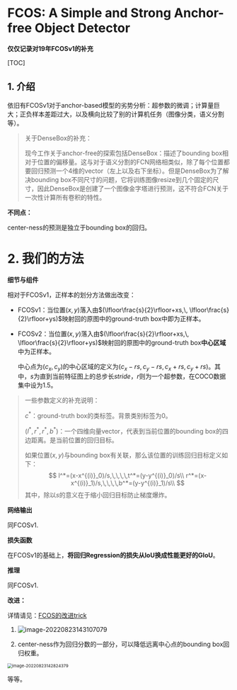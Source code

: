 # FCOS: A Simple and Strong Anchor-free Object Detector

**仅仅记录对19年FCOSv1的补充**

[TOC]



## 1. 介绍

依旧有FCOSv1对于anchor-based模型的劣势分析：超参数的微调；计算量巨大；正负样本差距过大，以及横向比较了别的计算机任务（图像分类，语义分割等）。

> 关于DenseBox的补充：
>
> 现今工作关于anchor-free的探索包括DenseBox：描述了bounding box相对于位置的偏移量。这与对于语义分割的FCN网络相类似，除了每个位置都要回归预测一个4维的vector（左上以及右下坐标）。但是DenseBox为了解决bounding box不同尺寸的问题，它将训练图像resize到几个固定的尺寸，因此DenseBox是创建了一个图像金字塔进行预测，这不符合FCN关于一次性计算所有卷积的特性。

**不同点：**

center-ness的预测是独立于bounding box的回归。



# 2. 我们的方法

**细节与组件**

相对于FCOSv1，正样本的划分方法做出改变：

* FCOSv1：当位置$(x,\,y)$落入由$(\lfloor\frac{s}{2}\rfloor+xs,\, \lfloor\frac{s}{2}\rfloor+ys)$映射回的原图中的ground-truth box中即为正样本。

* FCOSv2：当位置$(x,\,y)$落入由$(\lfloor\frac{s}{2}\rfloor+xs,\, \lfloor\frac{s}{2}\rfloor+ys)$映射回的原图中的ground-truth box**中心区域**中为正样本。

  中心点为$(c_x,\,c_y)$的中心区域的定义为$(c_x-rs,\,c_y-rs,\,c_x+rs,\,c_y+rs)$。其中，$s$为直到当前特征图上的总步长$stride$，$r$则为一个超参数，在COCO数据集中设为$1.5$。

> 一些参数定义的补充说明：
>
> $c^*$：ground-truth box的类标签。背景类别标签为0。
>
> $(l^*,\,r^*,\,r^*,\,b^*)$：一个四维向量vector，代表到当前位置的bounding box的四边距离。是当前位置的回归目标。
>
> 如果位置$(x,\,y)$与bounding box有关联，那么该位置的训练回归目标定义如下：
> $$
> l^*=(x-x^{(i)}_0)/s,\,\,\,\,t^*=(y-y^{(i)}_0)/s\\
> r^*=(x-x^{(i)}_1)/s,\,\,\,\,b^*=(y-y^{(i)}_1)/s\\
> $$
> 其中，除以$s$的意义在于缩小回归目标防止梯度爆炸。



**网络输出**

同FCOSv1.



**损失函数**

在FCOSv1的基础上，**将回归Regression的损失从IoU换成性能更好的GIoU**。



**推理**

同FCOSv1.



**改进：**

详情请见：[FCOS的改进trick](https://zhuanlan.zhihu.com/p/259314634)

1. ![image-20220823143107079](C:\Users\34936\AppData\Roaming\Typora\typora-user-images\image-20220823143107079.png)

2. center-ness作为回归分数的一部分，可以降低远离中心点的bounding box回归权重。

<img src="C:\Users\34936\AppData\Roaming\Typora\typora-user-images\image-20220823142824379.png" alt="image-20220823142824379" style="zoom: 67%;" />

等等。
